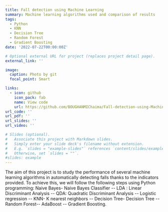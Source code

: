 ```yaml
---
title: Fall detection using Machine Learning
summary: Machine learning algorithms used and comparison of results
tags:
  - Python
  - KNN
  - Decision Tree
  - Random Forest
  - Gradient Boosting
date: '2022-07-22T00:00:00Z'

# Optional external URL for project (replaces project detail page).
external_link: ''

image:
  caption: Photo by git
  focal_point: Smart

links:
  - icon: github
    icon_pack: fab
    name: View code
    url: https://github.com/BOUGHANMIChaima/Fall-detection-using-Machine-Learning
url_code: ''
url_pdf: ''
url_slides: ''
url_video: ''

# Slides (optional).
#   Associate this project with Markdown slides.
#   Simply enter your slide deck's filename without extension.
#   E.g. `slides = "example-slides"` references `content/slides/example-slides.md`.
#   Otherwise, set `slides = ""`.
#slides: example
---
```


The aim of this project is to study the performance of several machine learning algorithms in automatically detecting falls thanks to the indicators provided. To achieve this, we will follow the following steps using Python programming: Naive Bayes- Naive Bayes Classifier -- LDA : Linear Discriminant Analysis -- QDA: Quadratic Discriminant Analysis -- Logistic regression -- KNN- K nearest neighbors -- Decision Tree- Decision Tree -- Random Forest-- AdaBoost -- Gradient Boosting.
